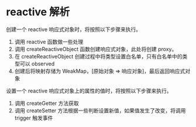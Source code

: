 # reactive 解析

创建一个 reactive 响应式对象时，将按照以下步骤来执行。

1. 调用 reactive 函数做一些处理
2. 调用 createReactiveObject 函数创建响应式对象，此处将创建 proxy。
3. 在 createReactiveObject 创建过程中将类型设置白名单，只有白名单中的类型可以 observed
4. 创建后将映射存储为 WeakMap，[原始对象 => 响应对象]，最后返回响应式对象

设置一个 reactive 响应式对象上的属性的值时，将按照以下步骤来执行。

1. 调用 createGetter 方法获取
2. 调用 createSetter 方法根据一些判断设置新值，如果值发生了改变，将调用 trigger 触发事件